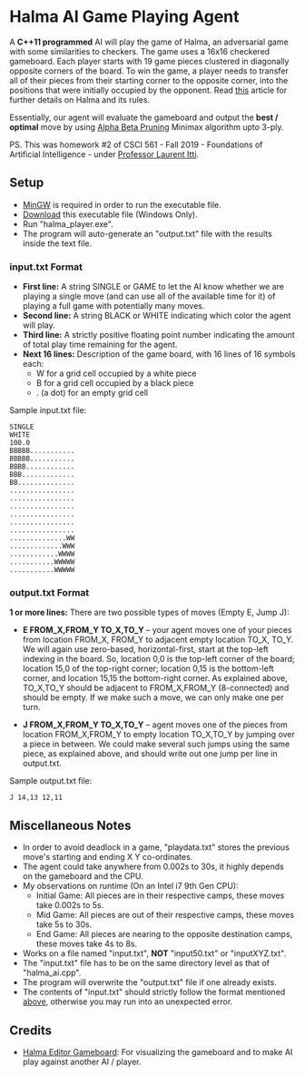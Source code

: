 # Halma AI Game Playing Agent

A **C++11 programmed** AI will play the game of Halma, an adversarial game with some similarities to checkers. The game uses a 16x16 checkered gameboard. Each player starts with 19 game pieces clustered in diagonally opposite corners of the board. To win the game, a player needs to transfer all of their pieces from their starting corner to the opposite corner, into the positions that were initially occupied by the opponent. Read [this](https://en.wikipedia.org/wiki/Halma) article for further details on Halma and its rules.

Essentially, our agent will evaluate the gameboard and output the **best / optimal** move by using [Alpha Beta Pruning](https://en.wikipedia.org/wiki/Alpha_beta_pruning) Minimax algorithm upto 3-ply.

PS. This was homework #2 of CSCI 561 - Fall 2019 - Foundations of Artificial Intelligence - under [Professor Laurent Itti](http://ilab.usc.edu/itti/).

## Setup

- [MinGW](https://sourceforge.net/projects/mingw/) is required in order to run the executable file.
- [Download](https://github.com/Matrix7689/Halma-AI/releases) this executable file (Windows Only).
- Run "halma_player.exe".
- The program will auto-generate an "output.txt" file with the results inside the text file.

### input.txt Format

- **First line:** A string SINGLE or GAME to let the AI know whether we are playing a single move (and can use all of the available time for it) of playing a full game with potentially many moves.
- **Second line:** A string BLACK or WHITE indicating which color the agent will play. 
- **Third line:** A strictly positive floating point number indicating the amount of total play time remaining for the agent.
- **Next 16 lines:** Description of the game board, with 16 lines of 16 symbols each:
	* W for a grid cell occupied by a white piece
	* B for a grid cell occupied by a black piece
	* . (a dot) for an empty grid cell

Sample input.txt file:
```
SINGLE
WHITE
100.0
BBBBB...........
BBBBB...........
BBBB............
BBB.............
BB..............
................
................
................
................
................
................
..............WW
.............WWW
............WWWW
...........WWWWW
...........WWWWW
```

### output.txt Format

**1 or more lines:** There are two possible types of moves (Empty E, Jump J):
- **E FROM_X,FROM_Y TO_X,TO_Y** – your agent moves one of your pieces from location FROM_X, FROM_Y to adjacent empty location TO_X, TO_Y. We will again use zero-based, horizontal-first, start at the top-left indexing in the board. So, location 0,0 is the top-left corner of the board; location 15,0 of the top-right corner; location 0,15 is the bottom-left corner, and location 15,15 the bottom-right corner. As explained above, TO_X,TO_Y should be adjacent to FROM_X,FROM_Y (8-connected) and should be empty. If we make such a move, we can only make one per turn.

- **J FROM_X,FROM_Y TO_X,TO_Y** – agent moves one of the pieces from location FROM_X,FROM_Y to empty location TO_X,TO_Y by jumping over a piece in between. We could make several such jumps using the same piece, as explained above, and should write out one jump per line in output.txt.

Sample output.txt file:
```
J 14,13 12,11
```

## Miscellaneous Notes
- In order to avoid deadlock in a game, "playdata.txt" stores the previous move's starting and ending X Y co-ordinates.
- The agent could take anywhere from 0.002s to 30s, it highly depends on the gameboard and the CPU.
- My observations on runtime (On an Intel i7 9th Gen CPU):
	* Initial Game: All pieces are in their respective camps, these moves take 0.002s to 5s.
	* Mid Game: All pieces are out of their respective camps, these moves take 5s to 30s.
	* End Game: All pieces are nearing to the opposite destination camps, these moves take 4s to 8s.
- Works on a file named "input.txt", **NOT** "input50.txt" or "inputXYZ.txt".
- The "input.txt" file has to be on the same directory level as that of "halma_ai.cpp".
- The program will overwrite the "output.txt" file if one already exists.
- The contents of "input.txt" should strictly follow the format mentioned [above](#inputtxt-format), otherwise you may run into an unexpected error.

## Credits
- [Halma Editor Gameboard](https://github.com/panyz522/CS561-HalmaEditor): For visualizing the gameboard and to make AI play against another AI / player.